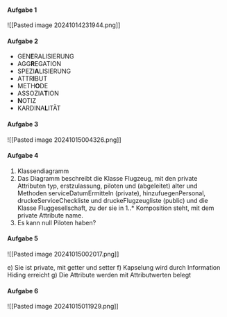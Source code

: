 #### Aufgabe 1
![[Pasted image 20241014231944.png]]


#### Aufgabe 2
- GEN**E**RALISIERUNG
- AGG**R**EGATION
- SPEZI**A**LISIERUNG
- ATTR**I**BUT
- METH**O**DE
- ASSOZIA**T**ION
- **N**OTIZ
- KARDINA**L**ITÄT


#### Aufgabe 3
![[Pasted image 20241015004326.png]]


#### Aufgabe 4
1. Klassendiagramm
2. Das Diagramm beschreibt die Klasse Flugzeug, mit den private Attributen typ, erstzulassung, piloten und (abgeleitet) alter und Methoden serviceDatumErmitteln (private), hinzufuegenPersonal, druckeServiceCheckliste und druckeFlugzeugliste (public) und die Klasse Fluggesellschaft, zu der sie in 1..* Komposition steht, mit dem private Attribute name.
3. Es kann null Piloten haben?


#### Aufgabe 5
![[Pasted image 20241015002017.png]]

e) Sie ist private, mit getter und setter
f) Kapselung wird durch Information Hiding erreicht
g) Die Attribute werden mit Attributwerten belegt


#### Aufgabe 6
![[Pasted image 20241015011929.png]]